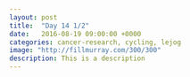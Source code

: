 ```yaml
---
layout: post
title:  "Day 14 1/2"
date:   2016-08-19 09:00:00 +0000
categories: cancer-research, cycling, lejog
image: "http://fillmurray.com/300/300"
description: This is a description
---
```


